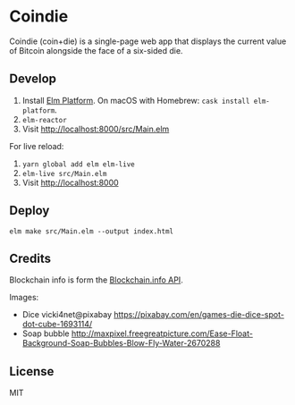 # Coindie

Coindie (coin+die) is a single-page web app that displays the current value of Bitcoin alongside the face of a six-sided die.

## Develop

1. Install [Elm Platform](https://guide.elm-lang.org/install.html). On macOS with Homebrew: `cask install elm-platform`.
2. `elm-reactor`
3. Visit <http://localhost:8000/src/Main.elm>

For live reload:

1. `yarn global add elm elm-live`
2. `elm-live src/Main.elm`
3. Visit <http://localhost:8000>

## Deploy

`elm make src/Main.elm --output index.html`

## Credits

Blockchain info is form the [Blockchain.info API](https://blockchain.info/api).

Images:
* Dice vicki4net@pixabay <https://pixabay.com/en/games-die-dice-spot-dot-cube-1693114/>
* Soap bubble <http://maxpixel.freegreatpicture.com/Ease-Float-Background-Soap-Bubbles-Blow-Fly-Water-2670288>

## License

MIT
